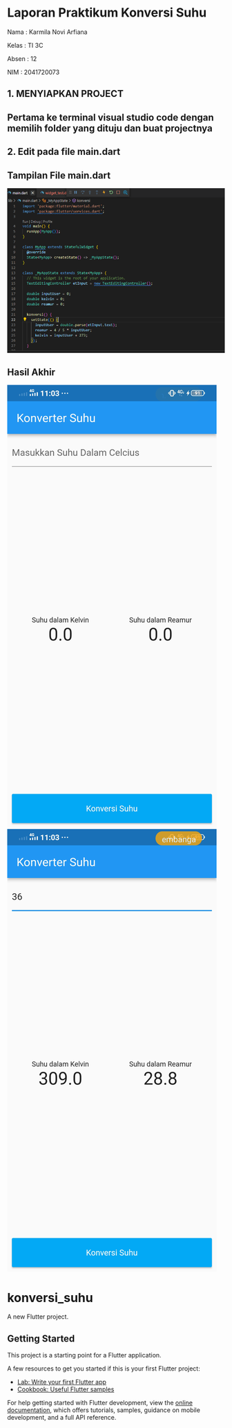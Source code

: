 # Laporan Praktikum Konversi Suhu

Nama : Karmila Novi Arfiana

Kelas : TI 3C

Absen : 12

NIM : 2041720073

## 1. MENYIAPKAN PROJECT
## Pertama ke terminal visual studio code dengan memilih folder yang dituju dan buat projectnya

## 2. Edit pada file main.dart
## Tampilan File main.dart
 
![EMPTY ACTIVITY](ss/3.PNG)

## Hasil Akhir

![EMPTY ACTIVITY](ss/1.jpg)
![EMPTY ACTIVITY](ss/2.jpg)

# konversi_suhu

A new Flutter project.

## Getting Started

This project is a starting point for a Flutter application.

A few resources to get you started if this is your first Flutter project:

- [Lab: Write your first Flutter app](https://docs.flutter.dev/get-started/codelab)
- [Cookbook: Useful Flutter samples](https://docs.flutter.dev/cookbook)

For help getting started with Flutter development, view the
[online documentation](https://docs.flutter.dev/), which offers tutorials,
samples, guidance on mobile development, and a full API reference.
